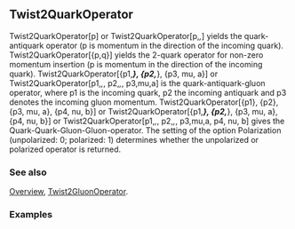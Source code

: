 ## Twist2QuarkOperator

Twist2QuarkOperator[p] or Twist2QuarkOperator[p,_,_] yields the quark-antiquark operator (p is momentum in the direction of the incoming quark). Twist2QuarkOperator[{p,q}] yields the 2-quark operator for non-zero momentum insertion (p is momentum in the direction of the incoming quark). Twist2QuarkOperator[{p1,___}, {p2,___}, {p3, mu, a}] or Twist2QuarkOperator[p1,_,_, p2,_,_, p3,mu,a] is the quark-antiquark-gluon operator, where p1 is the incoming quark, p2 the incoming antiquark and p3 denotes the incoming gluon momentum. Twist2QuarkOperator[{p1}, {p2}, {p3, mu, a}, {p4, nu, b}] or Twist2QuarkOperator[{p1,___}, {p2,___}, {p3, mu, a}, {p4, nu, b}] or Twist2QuarkOperator[p1,_,_, p2,_,_, p3,mu,a, p4, nu, b] gives the Quark-Quark-Gluon-Gluon-operator. The setting of the option Polarization (unpolarized: 0; polarized: 1) determines whether the unpolarized or polarized operator is returned.

### See also

[Overview](Extra/FeynCalc.md), [Twist2GluonOperator](Twist2GluonOperator.md).

### Examples